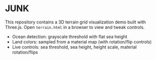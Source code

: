 JUNK
====

This repository contains a 3D terrain grid visualization demo built with Three.js. Open `terrain.html` in a browser to view and tweak controls.

- Ocean detection: grayscale threshold with flat sea height
- Land colors: sampled from a material map (with rotation/flip controls)
- Live controls: sea threshold, sea height, height scale, material rotation/flips
